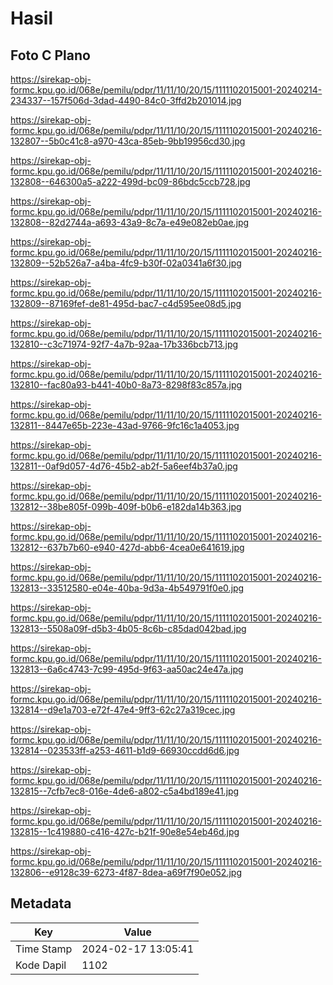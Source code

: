# Hasil

## Foto C Plano

https://sirekap-obj-formc.kpu.go.id/068e/pemilu/pdpr/11/11/10/20/15/1111102015001-20240214-234337--157f506d-3dad-4490-84c0-3ffd2b201014.jpg

https://sirekap-obj-formc.kpu.go.id/068e/pemilu/pdpr/11/11/10/20/15/1111102015001-20240216-132807--5b0c41c8-a970-43ca-85eb-9bb19956cd30.jpg

https://sirekap-obj-formc.kpu.go.id/068e/pemilu/pdpr/11/11/10/20/15/1111102015001-20240216-132808--646300a5-a222-499d-bc09-86bdc5ccb728.jpg

https://sirekap-obj-formc.kpu.go.id/068e/pemilu/pdpr/11/11/10/20/15/1111102015001-20240216-132808--82d2744a-a693-43a9-8c7a-e49e082eb0ae.jpg

https://sirekap-obj-formc.kpu.go.id/068e/pemilu/pdpr/11/11/10/20/15/1111102015001-20240216-132809--52b526a7-a4ba-4fc9-b30f-02a0341a6f30.jpg

https://sirekap-obj-formc.kpu.go.id/068e/pemilu/pdpr/11/11/10/20/15/1111102015001-20240216-132809--87169fef-de81-495d-bac7-c4d595ee08d5.jpg

https://sirekap-obj-formc.kpu.go.id/068e/pemilu/pdpr/11/11/10/20/15/1111102015001-20240216-132810--c3c71974-92f7-4a7b-92aa-17b336bcb713.jpg

https://sirekap-obj-formc.kpu.go.id/068e/pemilu/pdpr/11/11/10/20/15/1111102015001-20240216-132810--fac80a93-b441-40b0-8a73-8298f83c857a.jpg

https://sirekap-obj-formc.kpu.go.id/068e/pemilu/pdpr/11/11/10/20/15/1111102015001-20240216-132811--8447e65b-223e-43ad-9766-9fc16c1a4053.jpg

https://sirekap-obj-formc.kpu.go.id/068e/pemilu/pdpr/11/11/10/20/15/1111102015001-20240216-132811--0af9d057-4d76-45b2-ab2f-5a6eef4b37a0.jpg

https://sirekap-obj-formc.kpu.go.id/068e/pemilu/pdpr/11/11/10/20/15/1111102015001-20240216-132812--38be805f-099b-409f-b0b6-e182da14b363.jpg

https://sirekap-obj-formc.kpu.go.id/068e/pemilu/pdpr/11/11/10/20/15/1111102015001-20240216-132812--637b7b60-e940-427d-abb6-4cea0e641619.jpg

https://sirekap-obj-formc.kpu.go.id/068e/pemilu/pdpr/11/11/10/20/15/1111102015001-20240216-132813--33512580-e04e-40ba-9d3a-4b549791f0e0.jpg

https://sirekap-obj-formc.kpu.go.id/068e/pemilu/pdpr/11/11/10/20/15/1111102015001-20240216-132813--5508a09f-d5b3-4b05-8c6b-c85dad042bad.jpg

https://sirekap-obj-formc.kpu.go.id/068e/pemilu/pdpr/11/11/10/20/15/1111102015001-20240216-132813--6a6c4743-7c99-495d-9f63-aa50ac24e47a.jpg

https://sirekap-obj-formc.kpu.go.id/068e/pemilu/pdpr/11/11/10/20/15/1111102015001-20240216-132814--d9e1a703-e72f-47e4-9ff3-62c27a319cec.jpg

https://sirekap-obj-formc.kpu.go.id/068e/pemilu/pdpr/11/11/10/20/15/1111102015001-20240216-132814--023533ff-a253-4611-b1d9-66930ccdd6d6.jpg

https://sirekap-obj-formc.kpu.go.id/068e/pemilu/pdpr/11/11/10/20/15/1111102015001-20240216-132815--7cfb7ec8-016e-4de6-a802-c5a4bd189e41.jpg

https://sirekap-obj-formc.kpu.go.id/068e/pemilu/pdpr/11/11/10/20/15/1111102015001-20240216-132815--1c419880-c416-427c-b21f-90e8e54eb46d.jpg

https://sirekap-obj-formc.kpu.go.id/068e/pemilu/pdpr/11/11/10/20/15/1111102015001-20240216-132806--e9128c39-6273-4f87-8dea-a69f7f90e052.jpg


## Metadata

| Key        | Value               |
| ---------- | ------------------- |
| Time Stamp | 2024-02-17 13:05:41 |
| Kode Dapil | 1102                |



